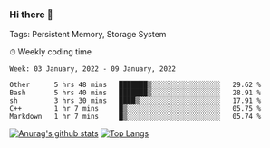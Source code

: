 ### Hi there 👋

Tags: Persistent Memory, Storage System

<!--

[![Anurag's github stats](https://github-readme-stats.vercel.app/api?username=wwyf)](https://github.com/anuraghazra/github-readme-stats)

[![Anurag's github stats](https://github-readme-stats.vercel.app/api?username=wwyf&count_private=true)](https://github.com/anuraghazra/github-readme-stats)


[![Top Langs](https://github-readme-stats.vercel.app/api/top-langs/?username=wwyf&count_private=true&&hide=jupyter%20notebook,html)](https://github.com/anuraghazra/github-readme-stats)



-->


⏱ Weekly coding time

<!--START_SECTION:waka-->
```text
Week: 03 January, 2022 - 09 January, 2022

Other      5 hrs 48 mins   ███████▒░░░░░░░░░░░░░░░░░   29.62 % 
Bash       5 hrs 40 mins   ███████▒░░░░░░░░░░░░░░░░░   28.91 % 
sh         3 hrs 30 mins   ████▒░░░░░░░░░░░░░░░░░░░░   17.91 % 
C++        1 hr 7 mins     █▒░░░░░░░░░░░░░░░░░░░░░░░   05.75 % 
Markdown   1 hr 7 mins     █▒░░░░░░░░░░░░░░░░░░░░░░░   05.74 % 
```
<!--END_SECTION:waka-->



[![Anurag's github stats](https://github-readme-stats.vercel.app/api?username=wwyf&count_private=true&show_icons=true&hide_border=true)](https://github.com/anuraghazra/github-readme-stats) [![Top Langs](https://github-readme-stats.vercel.app/api/top-langs/?username=wwyf&count_private=true&hide=jupyter%20notebook,html,OpenEdge%20ABL&langs_count=10&layout=compact&hide_border=true)](https://github.com/anuraghazra/github-readme-stats)

<!--

[![willianrod's wakatime stats](https://github-readme-stats.vercel.app/api/wakatime?username=wwyf)](https://github.com/anuraghazra/github-readme-stats)


-->
